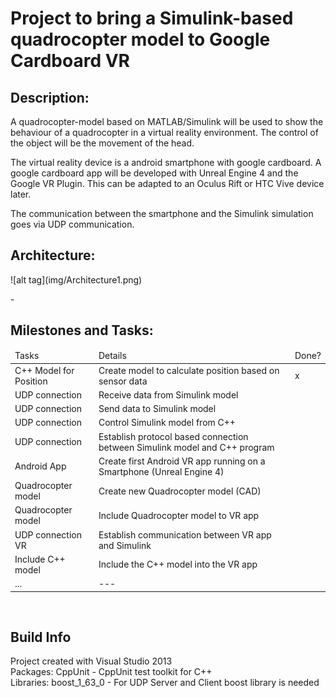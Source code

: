 <!-- #######  #########-->
<h1>Project to bring a Simulink-based quadrocopter model to Google Cardboard VR </h1>
<h2>Description:</h2>
<p>A quadrocopter-model based on MATLAB/Simulink will be used to show the behaviour of a quadrocopter in a virtual reality environment. The control of the object will be the movement of the head.<br>

The virtual reality device is a android smartphone with google cardboard. A google cardboard app will be developed with Unreal Engine 4 and the Google VR Plugin. This can be adapted to an Oculus Rift or HTC Vive device later.

The communication between the smartphone and the Simulink simulation goes via UDP communication.&nbsp;</p>

<h2>Architecture:</h2>
![alt tag](img/Architecture1.png)
<p>-&nbsp;</p>

<h2>Milestones and Tasks:</h2>
<table>
<thead>
<tr>
<td>Tasks</td>
<td>Details</td>
<td>Done?</td>
</tr>
</thead>
<tbody>
<tr>
<td>C++ Model for Position</td>
<td>Create model to calculate position based on sensor data</td>
<td>x</td>
</tr>
<tr>
<td>UDP connection</td>
<td>Receive data from Simulink model</td>
<td>&nbsp;</td>
</tr>
<tr>
<td>UDP connection</td>
<td>Send data to Simulink model</td>
<td></td>
</tr>
  <tr>
<td>UDP connection</td>
<td>Control Simulink model from C++</td>
<td></td>
</tr>
<tr>
<td>UDP connection</td>
<td>Establish protocol based connection between Simulink model and C++ program</td>
<td>&nbsp;</td>
</tr>
<tr>
<td>Android App</td>
<td>Create first Android VR app running on a Smartphone (Unreal Engine 4)</td>
<td>&nbsp;</td>
</tr>
  <tr>
<td>Quadrocopter model</td>
<td>Create new Quadrocopter model (CAD)</td>
<td>&nbsp;</td>
</tr>
<tr>
<td>Quadrocopter model</td>
<td>Include Quadrocopter model to VR app</td>
<td>&nbsp;</td>
</tr>
<tr>
<td>UDP connection VR</td>
<td>Establish communication between VR app and Simulink</td>
<td>&nbsp;</td>
</tr>
<tr>
<td>Include C++ model</td>
<td>Include the C++ model into the VR app</td>
<td>&nbsp;</td>
</tr>
  <tr>
<td>...</td>
<td>---</td>
<td>&nbsp;</td>
</tr>
</tbody>
</table>
<p>&nbsp;</p>

<h2>Build Info</h2>
<p>Project created with Visual Studio 2013<br>
Packages: CppUnit - CppUnit test toolkit for C++<br>
Libraries: boost_1_63_0 - For UDP Server and Client boost library is needed&nbsp;</p>

